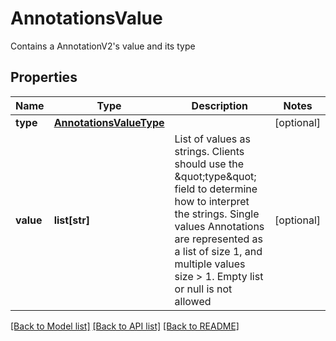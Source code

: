 # AnnotationsValue

Contains a AnnotationV2's value and its type 
## Properties
Name | Type | Description | Notes
------------ | ------------- | ------------- | -------------
**type** | [**AnnotationsValueType**](AnnotationsValueType.md) |  | [optional] 
**value** | **list[str]** | List of values as strings. Clients should use the \&quot;type\&quot; field to determine how to interpret the strings. Single values Annotations are represented as a list of size 1, and multiple values size &gt; 1. Empty list or null is not allowed  | [optional] 

[[Back to Model list]](../README.md#documentation-for-models) [[Back to API list]](../README.md#documentation-for-api-endpoints) [[Back to README]](../README.md)


